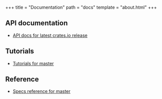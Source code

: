 +++
title = "Documentation"
path = "docs"
template = "about.html"
+++

## API documentation

* [API docs for latest crates.io release](https://docs.rs/specs)

## Tutorials

* [Tutorials for master](tutorials/)

## Reference

* [Specs reference for master](reference/)

